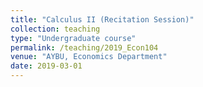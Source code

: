 ```yaml
---
title: "Calculus II (Recitation Session)"
collection: teaching
type: "Undergraduate course"
permalink: /teaching/2019_Econ104
venue: "AYBU, Economics Department"
date: 2019-03-01
---
```

